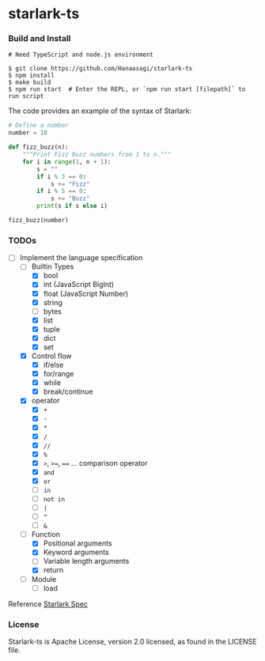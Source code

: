 # starlark-ts

### Build and Install

```
# Need TypeScript and node.js environment

$ git clone https://github.com/Hanaasagi/starlark-ts
$ npm install
$ make build
$ npm run start  # Enter the REPL, or `npm run start [filepath]` to run script
```

The code provides an example of the syntax of Starlark:

```python
# Define a number
number = 18

def fizz_buzz(n):
    """Print Fizz Buzz numbers from 1 to n."""
    for i in range(1, n + 1):
        s = ""
        if i % 3 == 0:
            s += "Fizz"
        if i % 5 == 0:
            s += "Buzz"
        print(s if s else i)

fizz_buzz(number)
```

### TODOs

- [ ] Implement the language specification
  - [ ] Builtin Types
    - [x] bool
    - [x] int (JavaScript BigInt)
    - [x] float (JavaScript Number)
    - [x] string
    - [ ] bytes
    - [x] list
    - [x] tuple
    - [x] dict
    - [x] set
  - [x] Control flow
    - [x] if/else
    - [x] for/range
    - [x] while
    - [x] break/continue
  - [x] operator
    - [x] `+`
    - [x] `-`
    - [x] `*`
    - [x] `/`
    - [x] `//`
    - [x] `%`
    - [x] `>`, `>=`, `==` ... comparison operator
    - [x] `and`
    - [x] `or`
    - [ ] `in`
    - [ ] `not in`
    - [ ] `|`
    - [ ] `^`
    - [ ] `&`
  - [ ] Function
    - [x] Positional arguments
    - [x] Keyword arguments
    - [ ] Variable length arguments
    - [x] return
  - [ ] Module
    - [ ] load

Reference [Starlark Spec](https://github.com/bazelbuild/starlark/blob/master/spec.md)

### License

Starlark-ts is Apache License, version 2.0 licensed, as found in the LICENSE file.
